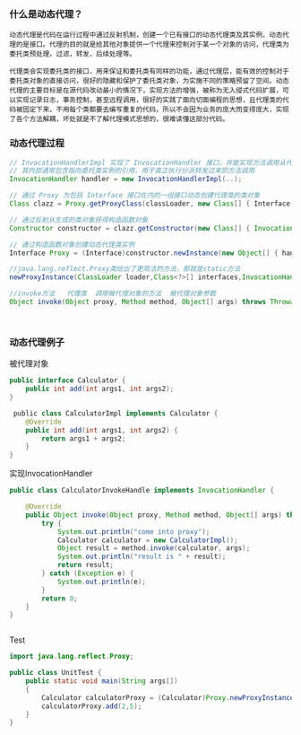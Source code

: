 ### 什么是动态代理？
    动态代理是代码在运行过程中通过反射机制，创建一个已有接口的动态代理类及其实例，动态代理的是接口。代理的目的就是给其他对象提供一个代理来控制对于某一个对象的访问，代理类为委托类预处理，过滤，转发，后续处理等。

    代理类会实现委托类的接口，用来保证和委托类有同样的功能，通过代理层，能有效的控制对于委托类对象的直接访问，很好的隐藏和保护了委托类对象，为实施不同的策略预留了空间。动态代理的主要目标是在源代码改动最小的情况下，实现方法的增强，被称为无入侵式代码扩展，可以实现记录日志，事务控制，甚至远程调用，很好的实践了面向切面编程的思想，且代理类的代码被固定下来，不用每个类都要去编写重复的代码，所以不会因为业务的庞大而变得庞大，实现了各个方法解耦，坏处就是不了解代理模式思想的，很难读懂这部分代码。

### 动态代理过程
```java
// InvocationHandlerImpl 实现了 InvocationHandler 接口，并能实现方法调用从代理类到委托类的分派转发
// 其内部通常包含指向委托类实例的引用，用于真正执行分派转发过来的方法调用
InvocationHandler handler = new InvocationHandlerImpl(..); 

// 通过 Proxy 为包括 Interface 接口在内的一组接口动态创建代理类的类对象
Class clazz = Proxy.getProxyClass(classLoader, new Class[] { Interface.class, ... }); 

// 通过反射从生成的类对象获得构造函数对象
Constructor constructor = clazz.getConstructor(new Class[] { InvocationHandler.class }); 

// 通过构造函数对象创建动态代理类实例
Interface Proxy = (Interface)constructor.newInstance(new Object[] { handler });

//java.lang.reflect.Proxy类给出了更简洁的方法，那就是static方法
newProxyInstance(ClassLoader loader,Class<?>[] interfaces,InvocationHandler h)

//invoke方法   代理类  调用被代理对象的方法  被代理对象参数
Object invoke(Object proxy, Method method, Object[] args) throws Throwable




```




### 动态代理例子

被代理对象
```java
public interface Calculator {
    public int add(int args1, int args2);
}

 public class CalculatorImpl implements Calculator {
    @Override
    public int add(int args1, int args2) {
        return args1 + args2;
    }
}
```


实现InvocationHandler
```java
public class CalculatorInvokeHandle implements InvocationHandler {

    @Override
    public Object invoke(Object proxy, Method method, Object[] args) throws Throwable {
        try {
            System.out.println("come into proxy");
            Calculator calculator = new CalculatorImpl();
            Object result = method.invoke(calculator, args);
            System.out.println("result is " + result);
            return result;
        } catch (Exception e) {
            System.out.println(e);
        }
        return 0;
    }
}



```
Test
```java
import java.lang.reflect.Proxy;

public class UnitTest {
    public static void main(String args[])
    {
        Calculator calculatorProxy = (Calculator)Proxy.newProxyInstance(CalculatorImpl.class.getClassLoader(), new Class[]{Calculator.class}, new CalculatorInvokeHandle());
        calculatorProxy.add(2,5);
    }
}
```
